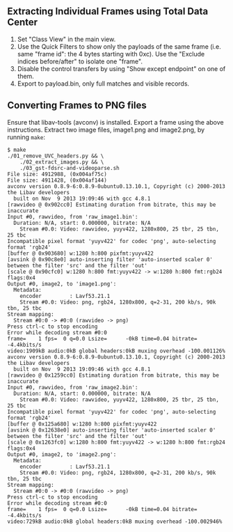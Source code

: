 
## Extracting Individual Frames using Total Data Center

1. Set "Class View" in the main view.
2. Use the Quick Filters to show only the payloads of the same
   frame (i.e. same "frame id": the 4 bytes starting with 0xc).
   Use the "Exclude indices before/after" to isolate one
   "frame".
3. Disable the control transfers by using "Show except
   endpoint" on one of them.
4. Export to payload.bin, only full matches and visible records.

## Converting Frames to PNG files

Ensure that libav-tools (avconv) is installed. Export a frame
using the above instructions. Extract two image files,
image1.png and image2.png, by running `make`:

```
$ make
./01_remove_UVC_headers.py && \
	./02_extract_images.py && \
	./03_gst-fdsrc-and-videoparse.sh
File size: 4912988, (0x004af75c)
File size: 4911428, (0x004af144)
avconv version 0.8.9-6:0.8.9-0ubuntu0.13.10.1, Copyright (c) 2000-2013 the Libav developers
  built on Nov  9 2013 19:09:46 with gcc 4.8.1
[rawvideo @ 0x902cc0] Estimating duration from bitrate, this may be inaccurate
Input #0, rawvideo, from 'raw_image1.bin':
  Duration: N/A, start: 0.000000, bitrate: N/A
    Stream #0.0: Video: rawvideo, yuyv422, 1280x800, 25 tbr, 25 tbn, 25 tbc
Incompatible pixel format 'yuyv422' for codec 'png', auto-selecting format 'rgb24'
[buffer @ 0x903680] w:1280 h:800 pixfmt:yuyv422
[avsink @ 0x90c8e0] auto-inserting filter 'auto-inserted scaler 0' between the filter 'src' and the filter 'out'
[scale @ 0x90cfc0] w:1280 h:800 fmt:yuyv422 -> w:1280 h:800 fmt:rgb24 flags:0x4
Output #0, image2, to 'image1.png':
  Metadata:
    encoder         : Lavf53.21.1
    Stream #0.0: Video: png, rgb24, 1280x800, q=2-31, 200 kb/s, 90k tbn, 25 tbc
Stream mapping:
  Stream #0:0 -> #0:0 (rawvideo -> png)
Press ctrl-c to stop encoding
Error while decoding stream #0:0
frame=    1 fps=  0 q=0.0 Lsize=      -0kB time=0.04 bitrate=  -4.4kbits/s    
video:1909kB audio:0kB global headers:0kB muxing overhead -100.001126%
avconv version 0.8.9-6:0.8.9-0ubuntu0.13.10.1, Copyright (c) 2000-2013 the Libav developers
  built on Nov  9 2013 19:09:46 with gcc 4.8.1
[rawvideo @ 0x1259cc0] Estimating duration from bitrate, this may be inaccurate
Input #0, rawvideo, from 'raw_image2.bin':
  Duration: N/A, start: 0.000000, bitrate: N/A
    Stream #0.0: Video: rawvideo, yuyv422, 1280x800, 25 tbr, 25 tbn, 25 tbc
Incompatible pixel format 'yuyv422' for codec 'png', auto-selecting format 'rgb24'
[buffer @ 0x125a680] w:1280 h:800 pixfmt:yuyv422
[avsink @ 0x12638e0] auto-inserting filter 'auto-inserted scaler 0' between the filter 'src' and the filter 'out'
[scale @ 0x1263fc0] w:1280 h:800 fmt:yuyv422 -> w:1280 h:800 fmt:rgb24 flags:0x4
Output #0, image2, to 'image2.png':
  Metadata:
    encoder         : Lavf53.21.1
    Stream #0.0: Video: png, rgb24, 1280x800, q=2-31, 200 kb/s, 90k tbn, 25 tbc
Stream mapping:
  Stream #0:0 -> #0:0 (rawvideo -> png)
Press ctrl-c to stop encoding
Error while decoding stream #0:0
frame=    1 fps=  0 q=0.0 Lsize=      -0kB time=0.04 bitrate=  -4.4kbits/s    
video:729kB audio:0kB global headers:0kB muxing overhead -100.002946%
```

